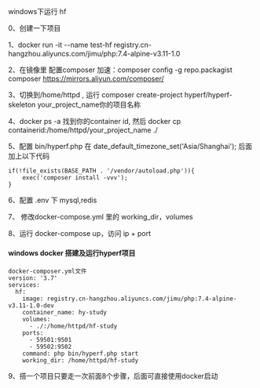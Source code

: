 windows下运行 hf


0、创建一下项目

1、docker run -it --name test-hf registry.cn-hangzhou.aliyuncs.com/jimu/php:7.4-alpine-v3.11-1.0

2、在镜像里 配置composer 加速：composer config -g repo.packagist composer https://mirrors.aliyun.com/composer/

3、切换到/home/httpd , 运行 composer create-project hyperf/hyperf-skeleton your_project_name你的项目名称

4、docker ps -a 找到你的container id, 然后 docker cp containerid:/home/httpd/your_project_name ./

5、配置 bin/hyperf.php 
在 date_default_timezone_set('Asia/Shanghai'); 后面加上以下代码
```text
if(!file_exists(BASE_PATH . '/vendor/autoload.php')){
    exec('composer install -vvv');
}
```

6、配置 .env 下 mysql,redis

7、 修改docker-compose.yml 里的 working_dir，volumes

8、运行 docker-compose up，访问 ip + port  

#### windows docker 搭建及运行hyperf项目
    docker-composer.yml文件
    version: '3.7'
    services:
      hf:
        image: registry.cn-hangzhou.aliyuncs.com/jimu/php:7.4-alpine-v3.11-1.0-dev
        container_name: hy-study
        volumes:
          - ./:/home/httpd/hf-study
        ports:
          - 59501:9501
          - 59502:9502
        command: php bin/hyperf.php start
        working_dir: /home/httpd/hf-study

9、搭一个项目只要走一次前面8个步骤，后面可直接使用docker启动